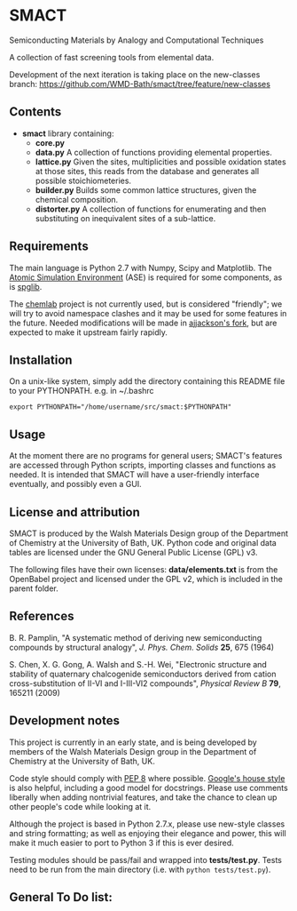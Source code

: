 SMACT
=====

Semiconducting Materials by Analogy and Computational Techniques

A collection of fast screening tools from elemental data.

Development of the next iteration is taking place on the new-classes branch:
https://github.com/WMD-Bath/smact/tree/feature/new-classes

Contents
--------

* **smact** library containing:
  * **core.py** 
  * **data.py** A collection of functions providing elemental properties.
  * **lattice.py** Given the sites, multiplicities and possible oxidation states
	at those sites, this reads from the database and generates all possible
	stoichiometeries.
  * **builder.py** Builds some common lattice structures, given the chemical
	composition.
  * **distorter.py** A collection of functions for enumerating and then
	substituting on inequivalent sites of a sub-lattice.

Requirements
------------

The main language is Python 2.7 with Numpy, Scipy and Matplotlib.
The [Atomic Simulation Environment](https://wiki.fysik.dtu.dk/ase) 
(ASE) is required for some components, as is [spglib](http://spglib.sourceforge.net).

The [chemlab](http://chemlab.github.com/chemlab) project is not
currently used, but is considered "friendly"; we will try to avoid
namespace clashes and it may be used for some features in the future.
Needed modifications will be made in [ajjackson's
fork](https://github.com/ajjackson/chemlab), 
but are expected to make it upstream fairly rapidly.

Installation
------------

On a unix-like system, simply add the directory containing this README file
to your PYTHONPATH. e.g. in ~/.bashrc

    export PYTHONPATH="/home/username/src/smact:$PYTHONPATH"

Usage
-----

At the moment there are no programs for general users; SMACT's features are
accessed through Python scripts, importing classes and functions as needed.
It is intended that SMACT will have a user-friendly interface eventually, and
possibly even a GUI.

License and attribution
-----------------------

SMACT is produced by the Walsh Materials Design group of the
Department of Chemistry at the University of Bath, UK.  Python code
and original data tables are licensed under the GNU General Public
License (GPL) v3.

The following files have their own licenses: **data/elements.txt** is
from the OpenBabel project and licensed under the GPL v2, which is
included in the parent folder.

References
----------

B. R. Pamplin, "A systematic method of deriving new semiconducting
compounds by structural analogy", *J. Phys. Chem. Solids*
**25**, 675 (1964)

S. Chen, X. G. Gong, A. Walsh and S.-H. Wei, "Electronic structure and stability
of quaternary chalcogenide semiconductors derived from cation cross-substitution
of II-VI and I-III-VI2 compounds", *Physical Review B* **79**, 165211 (2009)

Development notes
-----------------

This project is currently in an early state, and is being developed by
members of the Walsh Materials Design group in the Department of
Chemistry at the University of Bath, UK.

Code style should comply with [PEP
8](http://www.python.org/dev/peps/pep-0008) where possible.
[Google's house
style](http://google-styleguide.googlecode.com/svn/trunk/pyguide.html)
is also helpful, including a good model for docstrings.
Please use comments liberally when adding nontrivial features, and
take the chance to clean up other people's code while looking at it.

Although the project is based in Python 2.7.x, please use new-style classes and
string formatting; as well as enjoying their elegance and power, this will make
it much easier to port to Python 3 if this is ever desired.

Testing modules should be pass/fail and wrapped into **tests/test.py**.
Tests need to be run from the main directory (i.e. with `python tests/test.py`).


General To Do list:
-------------------

